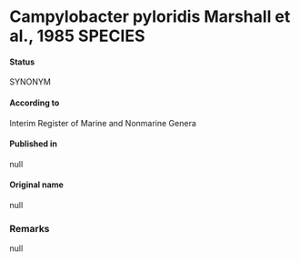 # Campylobacter pyloridis Marshall et al., 1985 SPECIES

#### Status
SYNONYM

#### According to
Interim Register of Marine and Nonmarine Genera

#### Published in
null

#### Original name
null

### Remarks
null